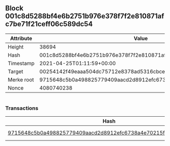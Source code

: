 ## Block 001c8d5288bf4e6b2751b976e378f7f2e810871afc7be71f21ceff06c589dc54

Attribute | Value
--- | ---
Height | 38694
Hash | 001c8d5288bf4e6b2751b976e378f7f2e810871afc7be71f21ceff06c589dc54
Timestamp | 2021-04-25T01:11:59+00:00
Target | 00254142f49eaaa504dc75712e8378ad5316cbcead634704b3734b6271167cc4
Merke root | 9715648c5b0a498825779409aacd2d8912efc6738a4e70215f421398b387254d
Nonce | 4080740238

```

```

### Transactions

Hash | Amount
--- | ---
[9715648c5b0a498825779409aacd2d8912efc6738a4e70215f421398b387254d](9715648c5b0a498825779409aacd2d8912efc6738a4e70215f421398b387254d.md) | 10.00000000 SKEPTI 
